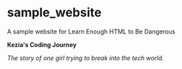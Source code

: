 # sample_website
A sample website for Learn Enough HTML to Be Dangerous
<p><strong>Kezia's Coding Journey</strong></p>
   <p><em>The story of one girl trying to break into the tech world.</em></p>


